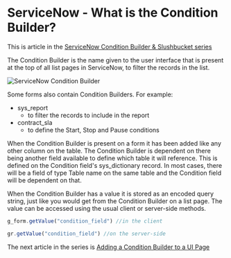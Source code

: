 # ServiceNow  - What is the Condition Builder?
This is article in the [ServiceNow Condition Builder & Slushbucket series](https://robhumphries5.github.io/2023/01/17/servicenow-condition-builder-and-slushbucket-series.html)

The Condition Builder is the name given to the user interface that is present at the top of all list pages in ServiceNow, to filter the records in the list.

![ServiceNow Condition Builder](https://servicenow-be-prod.servicenow.com/bundle/tokyo-platform-user-interface/page/use/common-ui-elements/image/ExampleConditionActiveIsTrueAndCallerIsNotEmpty.png?_LANG=enus)

Some forms also contain Condition Builders. For example:
 - sys_report
   - to filter the records to include in the report 
 - contract_sla
   - to define the Start, Stop and Pause conditions

When the Condition Builder is present on a form it has been added like any other column on the table. The Condition Builder is dependent on there being another field available to define which table it will reference. This is defined on the Condition field's sys_dictionary record. In most cases, there will be a field of type Table name on the same table and the Condition field will be dependent on that. 

When the Condition Builder has a value it is stored as an encoded query string, just like you would get from the Condition Builder on a list page. The value can be accessed using the usual client or server-side methods.
```js
g_form.getValue("condition_field") //in the client

gr.getValue("condition_field") //on the server-side
```
The next article in the series is [Adding a Condition Builder to a UI Page]()
